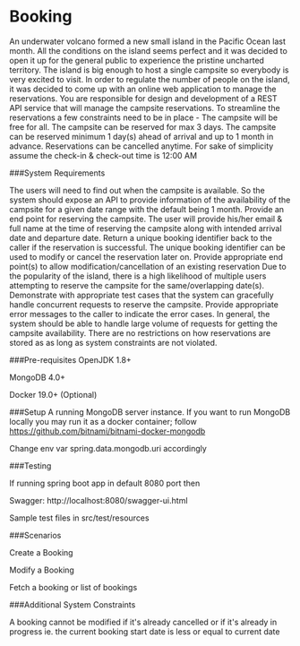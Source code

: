 # Booking

An underwater volcano formed a new small island in the Pacific Ocean last month. All the conditions on the island seems perfect and it was decided to open it up for the general public to experience the pristine uncharted territory. 
The island is big enough to host a single campsite so everybody is very excited to visit. In order to regulate the number of people on the island, it was decided to come up with an online web application to manage the reservations. You are responsible for design and development of a REST API service that will manage the campsite reservations. 
To streamline the reservations a few constraints need to be in place - 
The campsite will be free for all. 
The campsite can be reserved for max 3 days. 
The campsite can be reserved minimum 1 day(s) ahead of arrival and up to 1 month in advance. 
Reservations can be cancelled anytime. 
For sake of simplicity assume the check-in & check-out time is 12:00 AM 


###System Requirements 

The users will need to find out when the campsite is available. So the system should expose an API to provide information of the availability of the campsite for a given date range with the default being 1 month. 
Provide an end point for reserving the campsite. The user will provide his/her email & full name at the time of reserving the campsite along with intended arrival date and departure date. Return a unique booking identifier back to the caller if the reservation is successful. The unique booking identifier can be used to modify or cancel the reservation later on. Provide appropriate end point(s) to allow modification/cancellation of an existing reservation 
Due to the popularity of the island, there is a high likelihood of multiple users attempting to reserve the campsite for the same/overlapping date(s). Demonstrate with appropriate test cases that the system can gracefully handle concurrent requests to reserve the campsite. Provide appropriate error messages to the caller to indicate the error cases. 
In general, the system should be able to handle large volume of requests for getting the campsite availability. 
There are no restrictions on how reservations are stored as as long as system constraints are not violated.

###Pre-requisites
OpenJDK 1.8+

MongoDB 4.0+

Docker 19.0+ (Optional)

###Setup
A running MongoDB server instance. If you want to run MongoDB locally you may run it as a docker container; follow https://github.com/bitnami/bitnami-docker-mongodb

Change env var spring.data.mongodb.uri accordingly


###Testing

If running spring boot app in default 8080 port then

Swagger: http://localhost:8080/swagger-ui.html

Sample test files in src/test/resources

###Scenarios

Create a Booking

Modify a Booking

Fetch a booking or list of bookings

###Additional System Constraints

A booking cannot be modified if it's already cancelled or if it's already in progress ie. the current booking start date is less or equal to current date